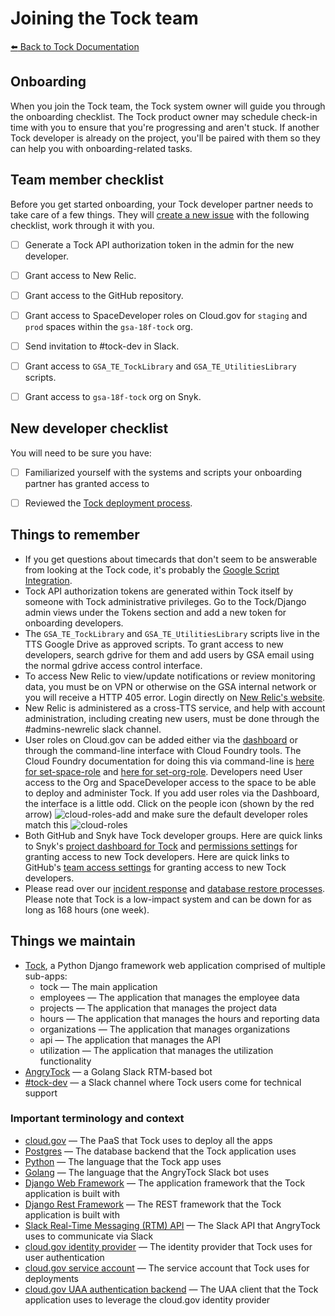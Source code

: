 # Joining the Tock team

[:arrow_left: Back to Tock Documentation](../docs)

## Onboarding

When you join the Tock team, the Tock system owner will guide you through the
onboarding checklist. The Tock product owner may schedule check-in time with you
to ensure that you're progressing and aren't stuck. If another Tock
developer is already on the project, you'll be paired with them so they can help you with onboarding-related tasks.

## Team member checklist
Before you get started onboarding, your Tock developer partner needs to take care of a few things.
They will [create a new issue](https://github.com/18f/tock/issues/new) with the following
checklist, work through it with you.
- [ ] Generate a Tock API authorization token in the admin for the new developer.
- [ ] Grant access to New Relic.
- [ ] Grant access to the GitHub repository.
- [ ] Grant access to SpaceDeveloper roles on Cloud.gov for `staging` and `prod` spaces within the  `gsa-18f-tock` org.
- [ ] Send invitation to #tock-dev in Slack.
- [ ] Grant access to `GSA_TE_TockLibrary` and `GSA_TE_UtilitiesLibrary` scripts.
- [ ] Grant access to `gsa-18f-tock` org on Snyk.


## New developer checklist
You will need to be sure you have:
- [ ] Familiarized yourself with the systems and scripts your onboarding partner has granted access to
- [ ] Reviewed the [Tock deployment process](https://github.com/18f/tock/tree/main/docs/deployment-process.md).


## Things to remember
- If you get questions about timecards that don't seem to be answerable from looking at the Tock code, it's probably the [Google Script Integration](../docs/google-script-integration.md).
- Tock API authorization tokens are generated within Tock itself by someone with Tock administrative privileges. Go to the Tock/Django admin views under the Tokens section and add a new token for onboarding developers. 
- The `GSA_TE_TockLibrary` and `GSA_TE_UtilitiesLibrary` scripts live in the TTS Google Drive as approved scripts. To grant access to new developers, search gdrive for them and add users by GSA email using the normal gdrive access control interface. 
- To access New Relic to view/update notifications or review monitoring data, you must be on VPN or otherwise on the GSA internal network or you will receive a HTTP 405 error. Login directly on [New Relic's website](https://newrelic.com).
- New Relic is administered as a cross-TTS service, and help with account administration, including creating new users, must be done through the #admins-newrelic slack channel.
-  User roles on Cloud.gov can be added either via the [dashboard](https://dashboard.fr.cloud.gov/home) or through the command-line interface with Cloud Foundry tools. The Cloud Foundry documentation for doing this via command-line is [here for set-space-role](https://cli.cloudfoundry.org/en-US/v7/set-space-role.html) and [here for set-org-role](https://cli.cloudfoundry.org/en-US/v7/set-org-role.html). Developers need User access to the Org and SpaceDeveloper access to the space to be able to deploy and administer Tock. If you add user roles via the Dashboard, the interface is a little odd. Click on the people icon (shown by the red arrow) ![cloud-roles-add](https://user-images.githubusercontent.com/51135391/127552454-e3ff0f01-0b0e-4313-b29d-7636a91f97a5.png) and make sure the default developer roles match this ![cloud-roles](https://user-images.githubusercontent.com/51135391/127552547-3b28ce22-4d4b-4711-bfc1-893a5f1a5add.png)
-  Both GitHub and Snyk have Tock developer groups. Here are quick links to Snyk's [project dashboard for Tock](https://app.snyk.io/org/gsa-18f-tock) and [permissions settings](https://app.snyk.io/org/gsa-18f-tock/manage/settings) for granting access to new Tock developers. Here are quick links to GitHub's [team access settings](https://github.com/18F/tock/settings/access) for granting access to new Tock developers.
- Please read over our [incident response](./incident-response.md) and [database restore processes](./backup-and-restore-database.md). Please note that Tock is a low-impact system and can be down for as long as 168 hours (one week).

## Things we maintain

- [Tock](tock-app), a Python Django framework web application comprised of multiple
  sub-apps:
  - tock — The main application
  - employees — The application that manages the employee data
  - projects — The application that manages the project data
  - hours — The application that manages the hours and reporting data
  - organizations — The application that manages organizations
  - api — The application that manages the API
  - utilization — The application that manages the utilization functionality
- [AngryTock](tock-bot) — a Golang Slack RTM-based bot
- [#tock-dev](tock-chat) — a Slack channel where Tock users come for technical
  support

[tock-app]: https://github.com/18F/tock
[tock-bot]: https://github.com/18F/angrytock
[tock-chat]: https://gsa-tts.slack.com/messages/C1JFYCX3P

### Important terminology and context

- [cloud.gov][docs-cg] — The PaaS that Tock uses to deploy all the apps
- [Postgres][docs-psql] — The database backend that the Tock application uses
- [Python][docs-python] — The language that the Tock app uses
- [Golang][docs-golang ] — The language that the AngryTock Slack bot uses
- [Django Web Framework][docs-django] — The application framework that the Tock application is
  built with
- [Django Rest Framework][docs-django-rest] — The REST framework that the Tock
  application is built with
- [Slack Real-Time Messaging (RTM) API][docs-slack-rtm] — The Slack API that AngryTock uses to
  communicate via Slack
- [cloud.gov identity provider][docs-cg-idp] — The identity provider that Tock
  uses for user authentication
- [cloud.gov service account][docs-cg-sa] — The service account that Tock uses
  for deployments
- [cloud.gov UAA authentication backend][docs-django-uaa] — The UAA client that
  the Tock application uses to leverage the cloud.gov identity provider

[docs-cg]: https://cloud.gov/docs/
[docs-cg-idp]: https://cloud.gov/docs/services/cloud-gov-identity-provider/
[docs-cg-sa]: https://cloud.gov/docs/services/cloud-gov-service-account/
[docs-psql]: https://www.postgresql.org/docs/
[docs-python]: https://docs.python.org/3/
[docs-golang]: https://golang.org/doc/
[docs-django]: https://docs.djangoproject.com/en/1.11/
[docs-django-rest]: http://www.django-rest-framework.org
[docs-django-uaa]: http://cg-django-uaa.readthedocs.io/en/latest/
[docs-slack-rtm]: https://api.slack.com/rtm
